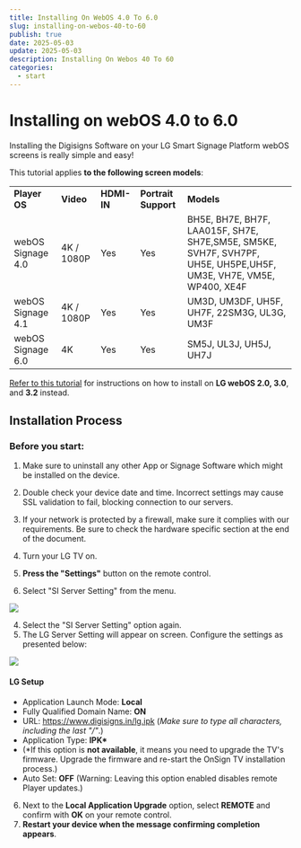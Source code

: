 ```yaml
---
title: Installing On WebOS 4.0 To 6.0
slug: installing-on-webos-40-to-60
publish: true
date: 2025-05-03
update: 2025-05-03
description: Installing On Webos 40 To 60
categories:
  - start
---
```


Installing on webOS 4.0 to 6.0
==============================

Installing the Digisigns Software on your LG Smart Signage Platform webOS screens is really simple and easy!

This tutorial applies **to the following screen models**:

|  |  |  |  |  |
| --- | --- | --- | --- | --- |
| **Player OS** | **Video** | **HDMI-IN** | **Portrait Support** | **Models** |
| webOS Signage 4.0 | 4K / 1080P | Yes | Yes | BH5E, BH7E, BH7F, LAA015F, SH7E, SH7E,SM5E, SM5KE, SVH7F, SVH7PF, UH5E, UH5PE,UH5F, UM3E, VH7E, VM5E, WP400, XE4F |
| webOS Signage 4.1 | 4K / 1080P | Yes | Yes | UM3D, UM3DF, UH5F, UH7F, 22SM3G, UL3G, UM3F |
| webOS Signage 6.0 | 4K | Yes | Yes | SM5J, UL3J, UH5J, UH7J |

[Refer to this tutorial](/02_player-installation/19_lg-webos/02_installing-on-webos-20-to-32) for instructions on how to install on **LG webOS 2.0, 3.0**, and **3.2** instead.

Installation Process
--------------------

### Before you start:

1. Make sure to uninstall any other App or Signage Software which might be installed on the device.
2. Double check your device date and time. Incorrect settings may cause SSL validation to fail, blocking connection to our servers.
3. If your network is protected by a firewall, make sure it complies with our requirements. Be sure to check the hardware specific section at the end of the document.

1. Turn your LG TV on.
2. **Press the "Settings"** button on the remote control.
3. Select "SI Server Setting" from the menu.

![](https://static.helpjuice.com/helpjuice_production/uploads/upload/image/23821/direct/1731443419296/how-to-install-onsign-tv-on-lg-webos-4-0-to-6-0_1.png)

4. Select the "SI Server Setting" option again.
5. The LG Server Setting will appear on screen. Configure the settings as presented below:

![](https://static.helpjuice.com/helpjuice_production/uploads/upload/image/23821/direct/1731443434082/c0b44e8a-5f00-4e9e-bfab-c63fb6e68f82.png)

#### **LG Setup**

* Application Launch Mode: **Local**
* Fully Qualified Domain Name: **ON**
* URL: https://www.digisigns.in/lg.ipk (*Make sure to type all characters, including the last "/"*.)
* Application Type: **IPK\***
* (\*If this option is **not available**, it means you need to upgrade the TV's firmware. Upgrade the firmware and re-start the OnSign TV installation process.)
* Auto Set: **OFF** (Warning: Leaving this option enabled disables remote Player updates.)

6. Next to the **Local Application Upgrade** option, select **REMOTE** and confirm with **OK** on your remote control.
7. **Restart your device when the message confirming completion appears**.
